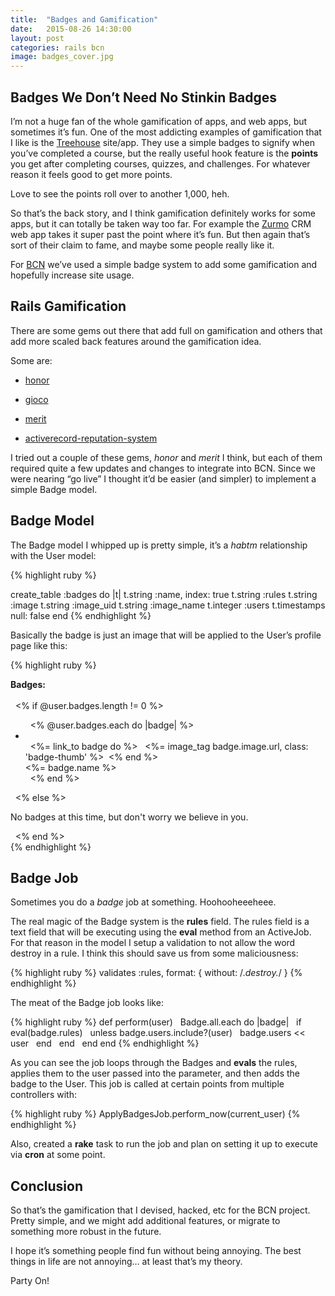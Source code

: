 ```yaml
---
title:  "Badges and Gamification"
date:   2015-08-26 14:30:00
layout: post
categories: rails bcn
image: badges_cover.jpg
---
```


## Badges We Don’t Need No Stinkin Badges

I’m not a huge fan of the whole gamification of apps, and web apps, but sometimes it’s fun.  One of the most addicting examples of gamification that I like is the [Treehouse](http://teamtreehouse.com/adamsommer) site/app.  They use a simple badges to signify when you’ve completed a course, but the really useful hook feature is the **points** you get after completing courses, quizzes, and challenges.  For whatever reason it feels good to get more points.

Love to see the points roll over to another 1,000, heh.

So that’s the back story, and I think gamification definitely works for some apps, but it can totally be taken way too far.  For example the [Zurmo](http://zurmo.org/) CRM web app takes it super past the point where it’s fun.  But then again that’s sort of their claim to fame, and maybe some people really like it.

For [BCN](https://github.com/asommer70/bcn) we’ve used a simple badge system to add some gamification and hopefully increase site usage.

<!--more-->
## Rails Gamification

There are some gems out there that add full on gamification and others that add more scaled back features around the gamification idea.

Some are:

* [honor](https://www.ruby-toolbox.com/projects/honor)

* [gioco](https://github.com/joaomdmoura/gioco)

* [merit](https://github.com/merit-gem/merit)

* [activerecord-reputation-system](https://www.ruby-toolbox.com/projects/activerecord-reputation-system)

I tried out a couple of these gems, *honor* and *merit* I think, but each of them required quite a few updates and changes to integrate into BCN.  Since we were nearing “go live” I thought it’d be easier (and simpler) to implement a simple Badge model.

## Badge Model

The Badge model I whipped up is pretty simple, it’s a *habtm* relationship with the User model:

{% highlight ruby %}

create_table :badges do |t|
  t.string :name, index: true
  t.string :rules
  t.string :image
  t.string :image_uid
  t.string :image_name
  t.integer :users
  t.timestamps null: false
end
{% endhighlight %}

Basically the badge is just an image that will be applied to the User’s profile page like this:

{% highlight ruby %}
<div>
  <strong>Badges:</strong>
  <br/><br/>
  <% if @user.badges.length != 0 %>
    <ul class="badges inline-list">
      <% @user.badges.each do |badge| %>
        <li>
          <div class="badge-display">
            <%= link_to badge do %>
              <%= image_tag badge.image.url, class: 'badge-thumb' %> 
           <% end %>
           <br/>
           <%= badge.name %>
          </div>
         </li> 
       <% end %>
     </ul>
   <% else %>
     <p class="grey">No badges at this time, but don't worry we believe in you.</p>
   <% end %>
</div>
{% endhighlight %}

## Badge Job

Sometimes you do a *badge* job at something.  Hoohooheeeheee.

The real magic of the Badge system is the **rules** field.  The rules field is a text field that will be executing using the **eval** method from an ActiveJob.  For that reason in the model I setup a validation to not allow the word destroy in a rule.  I think this should save us from some maliciousness:


{% highlight ruby %}
validates :rules, format: { without: /.*destroy.*/ }
{% endhighlight %}

The meat of the Badge job looks like:

{% highlight ruby %}
def perform(user)
   Badge.all.each do |badge|
     if eval(badge.rules)
       unless badge.users.include?(user)
         badge.users << user
       end
     end
   end
end
{% endhighlight %}

As you can see the job loops through the Badges and **evals** the rules, applies them to the user passed into the parameter, and then adds the badge to the User.  This job is called at certain points from multiple controllers with:

{% highlight ruby %}
ApplyBadgesJob.perform_now(current_user)
{% endhighlight %}

Also, created a **rake** task to run the job and plan on setting it up to execute via **cron** at some point.

## Conclusion

So that’s the gamification that I devised, hacked, etc for the BCN project.  Pretty simple, and we might add additional features, or migrate to something more robust in the future.

I hope it’s something people find fun without being annoying.  The best things in life are not annoying… at least that’s my theory.

Party On!
